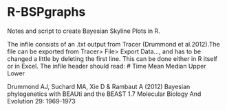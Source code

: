 R-BSPgraphs
===========

Notes and script to create Bayesian Skyline Plots in R. 

The infile consists of an .txt output from Tracer (Drummond et al.2012).The file can be exported from Tracer> File> Export Data..., and has to be changed a little by deleting the first line. This can be done either in R itself or in Excel. 
The infile header should read: # Time Mean Median Upper Lower


Drummond AJ, Suchard MA, Xie D & Rambaut A (2012) Bayesian phylogenetics with BEAUti and the BEAST 1.7 Molecular Biology And Evolution 29: 1969-1973

